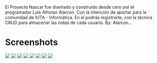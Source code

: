 El Proyecto Nascar fue diseñado y construido desde cero por el programador Luis Alfonso Alarcon. Con la intención de aportar para la comunidad de IUTA - Informática. En el podrás registrarte, con la técnica CRUD para almacenar las notas de cada usuario. By: Alarcon...


# Screenshots
![](docs/screenshot.png)
![](docs/screenshot1.png)
![](docs/screenshot2.png)
![](docs/screenshot3.png)
![](docs/screenshot4.png)
![](docs/screenshot5.png)
![](docs/screenshot6.png)
![](docs/screenshot7.png)
